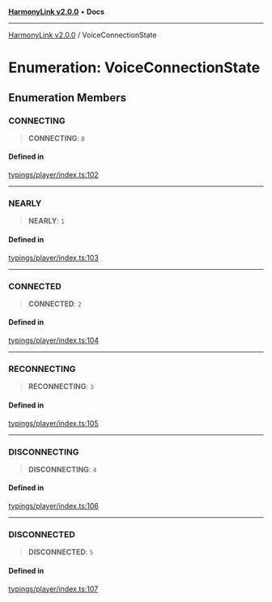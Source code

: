 [**HarmonyLink v2.0.0**](../README.md) • **Docs**

***

[HarmonyLink v2.0.0](../globals.md) / VoiceConnectionState

# Enumeration: VoiceConnectionState

## Enumeration Members

### CONNECTING

> **CONNECTING**: `0`

#### Defined in

[typings/player/index.ts:102](https://github.com/Joniii11/HarmonyLink/blob/master/src/typings/player/index.ts#L102)

***

### NEARLY

> **NEARLY**: `1`

#### Defined in

[typings/player/index.ts:103](https://github.com/Joniii11/HarmonyLink/blob/master/src/typings/player/index.ts#L103)

***

### CONNECTED

> **CONNECTED**: `2`

#### Defined in

[typings/player/index.ts:104](https://github.com/Joniii11/HarmonyLink/blob/master/src/typings/player/index.ts#L104)

***

### RECONNECTING

> **RECONNECTING**: `3`

#### Defined in

[typings/player/index.ts:105](https://github.com/Joniii11/HarmonyLink/blob/master/src/typings/player/index.ts#L105)

***

### DISCONNECTING

> **DISCONNECTING**: `4`

#### Defined in

[typings/player/index.ts:106](https://github.com/Joniii11/HarmonyLink/blob/master/src/typings/player/index.ts#L106)

***

### DISCONNECTED

> **DISCONNECTED**: `5`

#### Defined in

[typings/player/index.ts:107](https://github.com/Joniii11/HarmonyLink/blob/master/src/typings/player/index.ts#L107)
